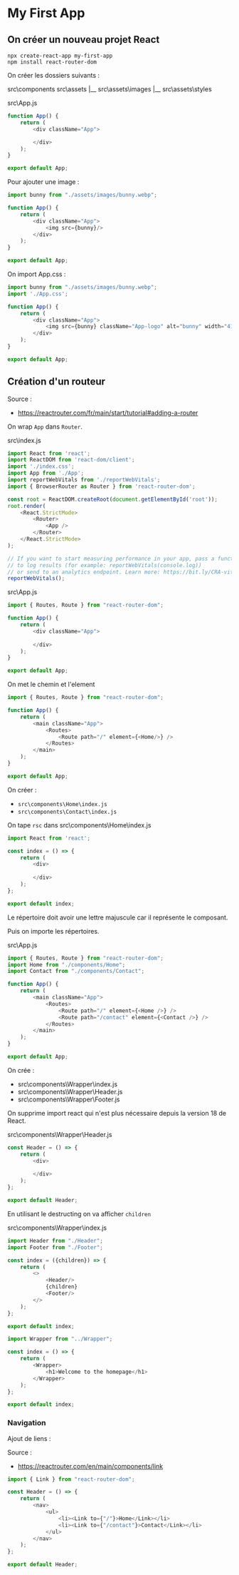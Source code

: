 # My First App

## On créer un nouveau projet React

```shell
npx create-react-app my-first-app
npm install react-router-dom
```

On créer les dossiers suivants :

src\components
src\assets
|__ src\assets\images
|__ src\assets\styles

src\App.js
```js
function App() {
	return (
		<div className="App">

		</div>
	);
}

export default App;

```

Pour ajouter une image :
```js
import bunny from "./assets/images/bunny.webp";

function App() {
	return (
		<div className="App">
			<img src={bunny}/>
		</div>
	);
}

export default App;
```

On import App.css :
```js
import bunny from "./assets/images/bunny.webp";
import './App.css';

function App() {
	return (
		<div className="App">
			<img src={bunny} className="App-logo" alt="bunny" width="416" height="480"/>
		</div>
	);
}

export default App;
```
## Création d'un routeur

Source :
- https://reactrouter.com/fr/main/start/tutorial#adding-a-router

On wrap `App` dans `Router`.

src\index.js
```js
import React from 'react';
import ReactDOM from 'react-dom/client';
import './index.css';
import App from './App';
import reportWebVitals from './reportWebVitals';
import { BrowserRouter as Router } from 'react-router-dom';

const root = ReactDOM.createRoot(document.getElementById('root'));
root.render(
	<React.StrictMode>
		<Router>
			<App />
		</Router>
	</React.StrictMode>
);

// If you want to start measuring performance in your app, pass a function
// to log results (for example: reportWebVitals(console.log))
// or send to an analytics endpoint. Learn more: https://bit.ly/CRA-vitals
reportWebVitals();
```

src\App.js
```js
import { Routes, Route } from "react-router-dom";

function App() {
	return (
		<div className="App">
			
		</div>
	);
}

export default App;
```

On met le chemin et l'element
```js
import { Routes, Route } from "react-router-dom";

function App() {
	return (
		<main className="App">
			<Routes>
				<Route path="/" element={<Home/>} />
			</Routes>
		</main>
	);
}

export default App;
```

On créer : 
- `src\components\Home\index.js`
- `src\components\Contact\index.js`

On tape `rsc` dans src\components\Home\index.js
```js
import React from 'react';

const index = () => {
    return (
        <div>
            
        </div>
    );
};

export default index;
```

Le répertoire doit avoir une lettre majuscule car il représente le composant.

Puis on importe les répertoires.

src\App.js
```js
import { Routes, Route } from "react-router-dom";
import Home from "./components/Home";
import Contact from "./components/Contact";

function App() {
	return (
		<main className="App">
			<Routes>
				<Route path="/" element={<Home />} />
				<Route path="/contact" element={<Contact />} />
			</Routes>
		</main>
	);
}

export default App;
```
On crée : 

- src\components\Wrapper\index.js
- src\components\Wrapper\Header.js
- src\components\Wrapper\Footer.js

On supprime import react qui n'est plus nécessaire depuis la version 18 de React.

src\components\Wrapper\Header.js
```js
const Header = () => {
    return (
        <div>
            
        </div>
    );
};

export default Header;
```
En utilisant le destructing on va afficher `children`

src\components\Wrapper\index.js
```js
import Header from "./Header";
import Footer from "./Footer";

const index = ({children}) => {
    return (
        <>
            <Header/>            
            {children}
            <Footer/>
        </>
    );
};

export default index;
```

```js
import Wrapper from "../Wrapper";

const index = () => {
    return (
        <Wrapper>
            <h1>Welcome to the homepage</h1>
        </Wrapper>
    );
};

export default index;
```

### Navigation

Ajout de liens :

Source :
- https://reactrouter.com/en/main/components/link

```js
import { Link } from "react-router-dom";

const Header = () => {
    return (
        <nav>
            <ul>
                <li><Link to={"/"}>Home</Link></li>
                <li><Link to={"/contact"}>Contact</Link></li>
            </ul>
        </nav>
    );
};

export default Header;
```